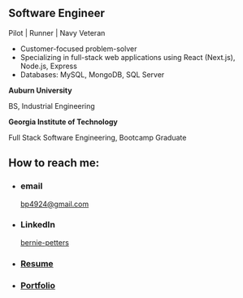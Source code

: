 
## Software Engineer

Pilot | Runner | Navy Veteran

  - Customer-focused problem-solver
  - Specializing in full-stack web applications using React (Next.js), Node.js, Express
  - Databases: MySQL, MongoDB, SQL Server
    
  
**Auburn University**

BS, Industrial Engineering

**Georgia Institute of Technology**

Full Stack Software Engineering, Bootcamp Graduate




## How to reach me: 

- ### email
  <a href="mailTo: bp4924@gmail.com?subject=Hello!" alt="" >bp4924@gmail.com</a>

- ### LinkedIn
  [bernie-petters](https://linkedin.com/in/bernie-petters)
  
- ### [Resume](https://docs.google.com/document/d/1ez6TmBcBWt2nIZzvBTAzX3z9E2mvwPqsEN5K10m-QTc/edit?usp=sharing)

- ### [Portfolio](https://github.com/bp4924/bp-react-portfolio/deployments/github-pages)
  

